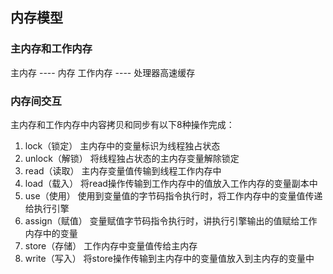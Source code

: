 ## 内存模型
### 主内存和工作内存

主内存   ---- 内存
工作内存 ---- 处理器高速缓存 


### 内存间交互
主内存和工作内存中内容拷贝和同步有以下8种操作完成：

1. lock（锁定）
	主内存中的变量标识为线程独占状态
2. unlock（解锁）
	将线程独占状态的主内存变量解除锁定
3. read（读取）
	主内存变量值传输到线程工作内存中
4. load（载入）
	将read操作传输到工作内存中的值放入工作内存的变量副本中
5. use（使用）
	使用到变量值的字节码指令执行时，将工作内存中的变量值传递给执行引擎
6. assign（赋值）
	变量赋值字节码指令执行时，讲执行引擎输出的值赋给工作内存中的变量
7. store（存储）
	工作内存中变量值传给主内存
8. write（写入）
	将store操作传输到主内存中的变量值放入到主内存的变量中
